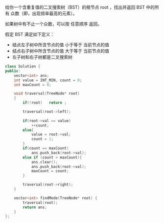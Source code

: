 给你一个含重复值的二叉搜索树（BST）的根节点 root ，找出并返回 BST 中的所有 众数（即，出现频率最高的元素）。

如果树中有不止一个众数，可以按 任意顺序 返回。

假定 BST 满足如下定义：

* 结点左子树中所含节点的值 小于等于 当前节点的值
* 结点右子树中所含节点的值 大于等于 当前节点的值
* 左子树和右子树都是二叉搜索树



```c++
class Solution {
public:
    vector<int> ans;
    int value = INT_MIN, count = 0;
    int maxCount = 0; 

    void traversal(TreeNode* root)
    {
        if(!root)   return ;

        traversal(root->left);
    
        if(root->val == value) 
            ++count;
        else{
            value = root->val;
            count = 1;
        }
        if(count == maxCount)
            ans.push_back(root->val);
        else if (count > maxCount){
            ans.clear();
            ans.push_back(root->val);
            maxCount = count;
        }

        traversal(root->right);
    }

    vector<int> findMode(TreeNode* root) {
        traversal(root);
        return ans;
    }
};
```

